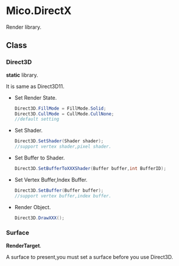 ﻿# Mico.DirectX

Render library.

## Class

### Direct3D

**static** library.

It is same as Direct3D11.

  - Set Render State.
    ```C#
    Direct3D.FillMode = FillMode.Solid;
    Direct3D.CullMode = CullMode.CullNone;
    //default setting
    ```
  - Set Shader.
    ```C#
    Direct3D.SetShader(Shader shader);
    //support vertex shader,pixel shader.
    ```
  - Set Buffer to Shader.
    ```C#
    Direct3D.SetBufferToXXXShader(Buffer buffer,int BufferID);
    ```
  - Set Vertex Buffer,Index Buffer.
    ```C#
    Direct3D.SetBuffer(Buffer buffer);
    //support vertex buffer,index buffer.
    ```
  - Render Object. 
    ```C#
    Direct3D.DrawXXX();
    ```

### Surface 

**RenderTarget**.

A surface to present,you must set a surface before you use Direct3D.

